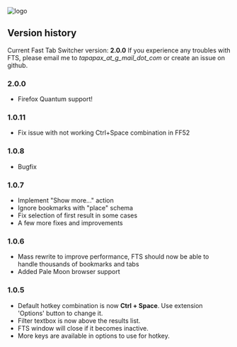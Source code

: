 ![logo](https://addons.cdn.mozilla.net/user-media/addon_icons/684/684616-64.png?modified=1455780225)

## Version history

Current Fast Tab Switcher version: **2.0.0**
If you experience any troubles with FTS, please email me to *tapapax_at_g_mail_dot_com* or create an issue on github.

### 2.0.0
- Firefox Quantum support!

### 1.0.11
- Fix issue with not working Ctrl+Space combination in FF52

### 1.0.8
- Bugfix

### 1.0.7
- Implement "Show more..." action
- Ignore bookmarks with "place" schema
- Fix selection of first result in some cases
- A few more fixes and improvements

### 1.0.6
- Mass rewrite to improve performance, FTS should now be able to handle thousands of bookmarks and tabs
- Added Pale Moon browser support

### 1.0.5
- Default hotkey combination is now **Ctrl + Space**. Use extension 'Options' button to change it.
- Filter textbox is now above the results list.
- FTS window will close if it becomes inactive.
- More keys are available in options to use for hotkey.
